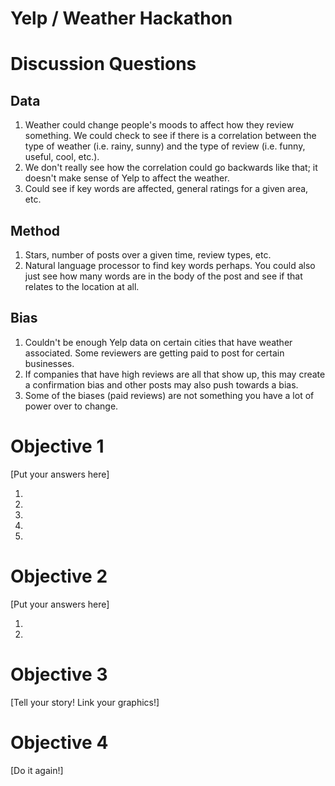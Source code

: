 # Yelp / Weather Hackathon

# Discussion Questions

## Data

1. Weather could change people's moods to affect how they review something.
We could check to see if there is a correlation between the type of weather
(i.e. rainy, sunny) and the type of review (i.e. funny, useful, cool, etc.).
2. We don't really see how the correlation could go backwards like that; it
doesn't make sense of Yelp to affect the weather.
3. Could see if key words are affected, general ratings for a given area, etc.

## Method

1. Stars, number of posts over a given time, review types, etc.
2. Natural language processor to find key words perhaps. You could also just
see how many words are in the body of the post and see if that relates to the
location at all.

## Bias

1. Couldn't be enough Yelp data on certain cities that have weather associated.
Some reviewers are getting paid to post for certain businesses.
2. If companies that have high reviews are all that show up, this may create a 
confirmation bias and other posts may also push towards a bias.
3. Some of the biases (paid reviews) are not something you have a lot of power
over to change.

# Objective 1
[Put your answers here]

1.
2.
3.
4.
5.

# Objective 2
[Put your answers here]

1.
2.


# Objective 3

[Tell your story!  Link your graphics!]

# Objective 4

[Do it again!]


